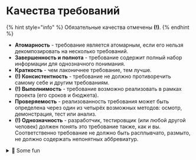 # Качества требований

{% hint style="info" %}
Обязательные качества отмечены **(!)**.
{% endhint %}

* **Атомарность** - требование является атомарным, если его нельзя декомпозировать на несколько требований.
* **Завершенность и полнота** - требование содержит полный набор информации для однозначного понимания.
* **Краткость** - чем лаконичнее требование, тем лучше.
* **(!) Консистентность** - требование не должно противоречить самому себе и другим требованиям.
* **(!) Выполнимость** - требование возможно реализовать в рамках проекта (его сроков и бюджета).
* **Проверяемость** - реализованность требования может быть определена через один из четырёх возможных методов: осмотр, демонстрация, тест или анализ.
* **(!) Однозначность** - разработчик, тестировщик (или любой другой человек) должен понять это требование также, как и вы. Соответственно требование не должно быть расплывчато, размыто, не должно содержать непонятных аббревиатур.

<details>

<summary><span data-gb-custom-inline data-tag="emoji" data-code="1f4ce">📎</span> Some fun</summary>

[История ](https://www.youtube.com/watch?v=8BctbPxfVQ8)о том, какими не должны быть требования.

</details>
